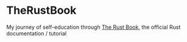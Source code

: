 # TheRustBook
My journey of self-education through [The Rust Book](https://doc.rust-lang.org/book/), the official Rust documentation / tutorial
